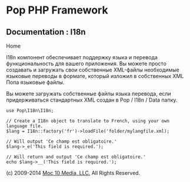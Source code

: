 Pop PHP Framework
=================

Documentation : I18n
----------------------

Home

I18n компонент обеспечивает поддержку языка и перевода
функциональность для вашего приложения. Вы можете просто создавать и
загружать свои собственные XML-файлы необходимые языковые переводы в
формате, который изложил в собственных XML Попа языковые файлы.

Вы можете загружать собственные файлы языка перевода, если
придерживаться стандартных XML создан в Pop / I18n / Data папку.

    use Pop\I18n\I18n;

    // Create a I18n object to translate to French, using your own language file.
    $lang = I18n::factory('fr')->loadFile('folder/mylangfile.xml);

    // Will output 'Ce champ est obligatoire.'
    $lang->_e('This field is required.');

    // Will return and output 'Ce champ est obligatoire.'
    echo $lang->__('This field is required.');

\(c) 2009-2014 [Moc 10 Media, LLC.](http://www.moc10media.com) All
Rights Reserved.
